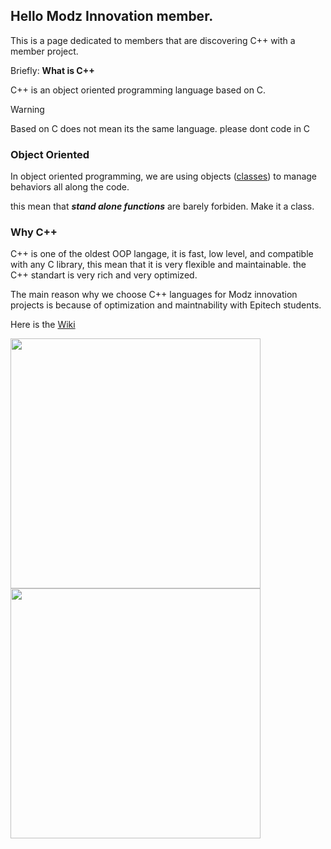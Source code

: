 ## Hello Modz Innovation member.

This is a page dedicated to members that are discovering C++ with a member project.

Briefly: **What is C++**

C++ is an object oriented programming language based on C.

> [!WARNING]
> Based on C does not mean its the same language. please dont code in C

### Object Oriented

In object oriented programming, we are using objects ([classes]()) to manage behaviors all along the code.

this mean that ***stand alone functions*** are barely forbiden. Make it a class.

### Why C++

C++ is one of the oldest OOP langage, it is fast, low level, and compatible with any C library,
this mean that it is very flexible and maintainable. the C++ standart is very rich and very optimized.

The main reason why we choose C++ languages for Modz innovation projects is because of optimization and maintnability with Epitech students.

Here is the [Wiki]()

<img src="https://pbs.twimg.com/profile_images/1907067486324809728/oCX3IQ0A_400x400.jpg" width="400" height="400"/><img src="https://encrypted-tbn0.gstatic.com/images?q=tbn:ANd9GcQd6oCO52k6x5PDWGXOxRLop41ThoOIy54m7w&s" width="400" height="400"/>
